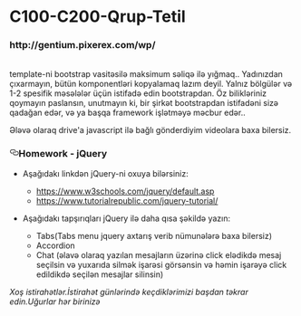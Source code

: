 # C100-C200-Qrup-Tetil


<article class="markdown-body entry-content p-5" itemprop="text">


<h3>http://gentium.pixerex.com/wp/</h3>
<br>
template-ni bootstrap vasitəsilə maksimum səliqə ilə yığmaq.. Yadınızdan çıxarmayın, bütün komponentləri kopyalamaq lazım deyil. Yalnız bölgülər və 1-2 spesifik məsələlər üçün istifadə edin bootstrapdan. Öz bilikləriniz qoymayın paslansın, unutmayın ki, bir şirkət bootstrapdan istifadəni sizə qadağan edər, və ya başqa framework işlətməyə məcbur edər..<br>

Ələvə olaraq drive'a javascript ilə bağlı gönderdiyim videolara baxa bilersiz.<br>

<h3><a id="user-content-homework---jquery" class="anchor" aria-hidden="true" href="#homework---jquery"><svg class="octicon octicon-link" viewBox="0 0 16 16" version="1.1" width="16" height="16" aria-hidden="true"><path fill-rule="evenodd" d="M4 9h1v1H4c-1.5 0-3-1.69-3-3.5S2.55 3 4 3h4c1.45 0 3 1.69 3 3.5 0 1.41-.91 2.72-2 3.25V8.59c.58-.45 1-1.27 1-2.09C10 5.22 8.98 4 8 4H4c-.98 0-2 1.22-2 2.5S3 9 4 9zm9-3h-1v1h1c1 0 2 1.22 2 2.5S13.98 12 13 12H9c-.98 0-2-1.22-2-2.5 0-.83.42-1.64 1-2.09V6.25c-1.09.53-2 1.84-2 3.25C6 11.31 7.55 13 9 13h4c1.45 0 3-1.69 3-3.5S14.5 6 13 6z"></path></svg></a>Homework - jQuery</h3>
<ul>
<li>
<p>Aşağıdakı linkdən jQuery-ni oxuya bilərsiniz:</p>
<ul>
<li><a href="https://www.w3schools.com/jquery/default.asp" rel="nofollow">https://www.w3schools.com/jquery/default.asp</a></li>
<li><a href="https://www.tutorialrepublic.com/jquery-tutorial/" rel="nofollow">https://www.tutorialrepublic.com/jquery-tutorial/</a></li>
</ul>
</li>
<li>
<p>Aşağıdakı tapşırıqları jQuery ilə daha qısa şəkildə yazın:</p>
<ul>
<li>Tabs(Tabs menu jquery axtarış verib nümunələrə baxa bilersiz)</li>
<li>Accordion</li>
<li>Chat (əlavə olaraq yazılan mesajların üzərinə click elədikdə mesaj seçilsin və yuxarıda silmək işarəsi görsənsin və həmin işarəyə click edildikdə seçilən mesajlar silinsin)</li>
</ul>
</li>
</ul>
<p><em>Xoş istirahətlər.İstirahət günlərində keçdiklərimizi başdan təkrar edin.Uğurlar hər birinizə </em></p>
</article>

